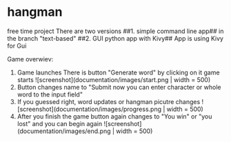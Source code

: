 # hangman
free time project
There are two versions 
##1. simple command line app##
in the branch "text-based"
##2. GUI python app with Kivy##
App is using Kivy for Gui

Game overwiev:
  1. Game launches There is button "Generate word" by clicking on it game starts
  ![screenshot](documentation/images/start.png | width = 500)
  2. Button changes name to "Submit now you can enter character or whole word to the input field"
  3. If you guessed right, word updates or hangman picutre changes 
  ![screenshot](documentation/images/progress.png | width = 500)
  4. After you finish the game button again changes to "You win" or "you lost" and you can begin again
  ![screenshot](documentation/images/end.png | width = 500)
  
